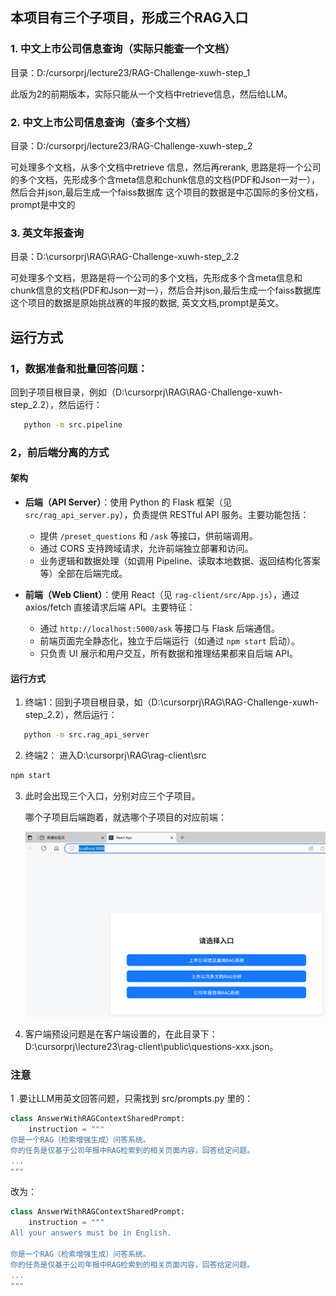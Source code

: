 ## 本项目有三个子项目，形成三个RAG入口

### 1. 中文上市公司信息查询（实际只能查一个文档）

目录：D:/cursorprj/lecture23/RAG-Challenge-xuwh-step_1

此版为2的前期版本，实际只能从一个文档中retrieve信息，然后给LLM。

### 2. 中文上市公司信息查询（查多个文档）

目录：D:/cursorprj/lecture23/RAG-Challenge-xuwh-step_2

可处理多个文档，从多个文档中retrieve 信息，然后再rerank, 思路是将一个公司的多个文档，先形成多个含meta信息和chunk信息的文档(PDF和Json一对一），然后合并json,最后生成一个faiss数据库
这个项目的数据是中芯国际的多份文档，prompt是中文的

### 3. 英文年报查询

目录：D:\cursorprj\RAG\RAG-Challenge-xuwh-step_2.2

可处理多个文档，思路是将一个公司的多个文档，先形成多个含meta信息和chunk信息的文档(PDF和Json一对一），然后合并json,最后生成一个faiss数据库
这个项目的数据是原始挑战赛的年报的数据, 英文文档,prompt是英文。

## 运行方式

### 1，数据准备和批量回答问题：

回到子项目根目录，例如（D:\cursorprj\RAG\RAG-Challenge-xuwh-step_2.2），然后运行：

```bash
   python -m src.pipeline
```

### 2，前后端分离的方式

#### 架构

- **后端（API Server）**：使用 Python 的 Flask 框架（见 `src/rag_api_server.py`），负责提供 RESTful API 服务。主要功能包括：

  - 提供 `/preset_questions` 和 `/ask` 等接口，供前端调用。
  - 通过 CORS 支持跨域请求，允许前端独立部署和访问。
  - 业务逻辑和数据处理（如调用 Pipeline、读取本地数据、返回结构化答案等）全部在后端完成。
- **前端（Web Client）**：使用 React（见 `rag-client/src/App.js`），通过 axios/fetch 直接请求后端 API。主要特征：

  - 通过 `http://localhost:5000/ask` 等接口与 Flask 后端通信。
  - 前端页面完全静态化，独立于后端运行（如通过 `npm start` 启动）。
  - 只负责 UI 展示和用户交互，所有数据和推理结果都来自后端 API。

#### 运行方式

1. 终端1：回到子项目根目录，如（D:\cursorprj\RAG\RAG-Challenge-xuwh-step_2.2），然后运行：

```bash
   python -m src.rag_api_server
```

2. 终端2： 进入D:\cursorprj\RAG\rag-client\src

```bash
npm start
```

3. 此时会出现三个入口，分别对应三个子项目。

   哪个子项目后端跑着，就选哪个子项目的对应前端：

   ![image-20250707114234719](image-20250707114234719.png)
4. 客户端预设问题是在客户端设置的，在此目录下：D:\cursorprj\lecture23\\rag-client\public\questions-xxx.json。

### 注意

1 .要让LLM用英文回答问题，只需找到 src/prompts.py 里的：

```python
class AnswerWithRAGContextSharedPrompt:
    instruction = """
你是一个RAG（检索增强生成）问答系统。
你的任务是仅基于公司年报中RAG检索到的相关页面内容，回答给定问题。
...
"""
```

改为：

```python
class AnswerWithRAGContextSharedPrompt:
    instruction = """
All your answers must be in English.

你是一个RAG（检索增强生成）问答系统。
你的任务是仅基于公司年报中RAG检索到的相关页面内容，回答给定问题。
...
"""
```
